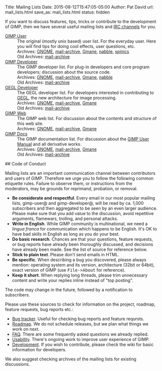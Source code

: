 Title: Mailing Lists
Date: 2015-08-12T15:47:05-05:00
Author: Pat David
url: mail_lists.html
save_as: mail_lists.html
status: hidden


If you want to discuss features, tips, tricks or contribute to the development of GIMP, then we have several useful mailing lists and [IRC channels](/irc.html) for you.

<dl>
  <dt><a href="https://mail.gnome.org/mailman/listinfo/gimp-user-list">GIMP User</a></dt>
  <dd>The original (mostly unix based) user list. For the everyday user.
  Here you will find tips for doing cool effects, user questions, etc.<br>
  Archives:
  <a href="https://mail.gnome.org/archives/gimp-user-list/">GNOME</a>,
  <a href="http://www.mail-archive.com/gimp-user-list%40gnome.org/">mail-archive</a>,  
  <a href="http://news.gmane.org/gmane.comp.video.gimp.user/">Gmane</a>,
  <a href="http://gimp.1065349.n5.nabble.com/Users-f3.html">nabble</a>,
  <a href="http://www.spinics.net/lists/gimp/">spinics</a><br>
  Old Archives: 
  <a href="http://www.mail-archive.com/gimp-user%40lists.xcf.berkeley.edu/">mail-archive</a>  
  </dd>

  <dt><a href="https://mail.gnome.org/mailman/listinfo/gimp-developer-list">GIMP Developer</a></dt>
  <dd>The GIMP developer list. For plug-in developers and core program
  developers; discussion about the source code.<br>
  Archives:
  <a href="https://mail.gnome.org/archives/gimp-developer-list/">GNOME</a>,
  <a href="http://www.mail-archive.com/gimp-developer-list%40gnome.org/">mail-archive</a>,
  <a href="http://news.gmane.org/gmane.comp.video.gimp.devel/">Gmane</a>,
  <a href="http://gimp.1065349.n5.nabble.com/Developers-f15145.html">nabble</a><br>
  Old Archives: 
  <a href="http://www.mail-archive.com/gimp-developer%40lists.xcf.berkeley.edu/">mail-archive</a>
  </dd>
  
  <dt><a href="https://mail.gnome.org/mailman/listinfo/gegl-developer-list">GEGL Developer</a></dt>
  <dd>The GEGL developer list. For developers interested in
  contributing to <a href="http://www.gegl.org/">GEGL</a>, the new
  architecture for image processing.<br>
  Archives:
  <a href="https://mail.gnome.org/archives/gegl-developer-list/">GNOME</a>,
  <a href="http://www.mail-archive.com/gegl-developer-list%40gnome.org/">mail-archive</a>,
  <a href="http://news.gmane.org/gmane.comp.video.gegl.devel/">Gmane</a><br>
  Old Archives: 
  <a href="http://www.mail-archive.com/gegl-developer%40lists.xcf.berkeley.edu/">mail-archive</a>
  </dd>

  <dt><a href="https://mail.gnome.org/mailman/listinfo/gimp-web-list">GIMP Web</a></dt>
  <dd>The GIMP web list. For discussion about the contents and
  structure of this web site.<br>
  Archives:
  <a href="https://mail.gnome.org/archives/gimp-web-list/">GNOME</a>,
  <a href="http://www.mail-archive.com/gimp-web-list%40gnome.org/">mail-archive</a>,  
  <a href="http://news.gmane.org/gmane.comp.video.gimp.web/">Gmane</a><br>
  </dd>

  <dt><a href="https://mail.gnome.org/mailman/listinfo/gimp-docs-list">GIMP Docs</a></dt>
  <dd>The GIMP documentation list. For discussion about the
  <a href="http://docs.gimp.org">GIMP User Manual</a> and all derivative works.<br>
  Archives:
  <a href="https://mail.gnome.org/archives/gimp-docs-list/">GNOME</a>,
  <a href="http://www.mail-archive.com/gimp-docs-list%40gnome.org/">mail-archive</a>,
  <a href="http://news.gmane.org/gmane.comp.video.gimp.documentation/">Gmane</a><br>
  Old Archives: 
  <a href="http://www.mail-archive.com/gimp-docs%40lists.xcf.berkeley.edu/">mail-archive</a>
  </dd>

</dl>
## Code of Conduct

Mailing lists are an important communication channel between contributors and users of GIMP. Therefore we urge you to follow the following common etiquette rules. Failure to observe them, or instructions from the moderators, may be grounds for reprimand, probation, or removal.

*   **Be considerate and respectful**. Every email in our most popular mailing lists, gimp-user@ and gimp-developer@, will be read by ca. 1,000 subscribers and then aggregated to be seen by an even larger audience. Please make sure that you add value to the discussion, avoid repetitive arguments, flamewars, trolling, and personal attacks.
*   **Write in English**. While GIMP community is multinational, we need a _lingua franca_ for communication which happens to be English. It's OK to have bad skills in English as long as you do your best.
*   **Do basic research**. Chances are that your questions, feature requests, or bug reports have already been thoroughly discussed, and decisions have already been made. See the list of source for reference below.
*   **Stick to plain text**. Please don't send emails in HTML.
*   **Be specific**. When describing a bug you discovered, please always mention: operating system and its version, architecture (32bit or 64bit), exact version of GIMP (use <tt>File->About</tt> for reference).
*   **Keep it short**. When replying long threads, please trim unnecessary content and write your replies inline instead of "top posting".

The code may change in the future, followed by a notification to subscribers.

Please use these sources to check for information on the project, roadmap, feature requests, bug reports etc.:

*   [Bug tracker](https://bugzilla.gnome.org/browse.cgi?product=GIMP). Useful for checking bug reports and feature reqursts.
*   [Roadmap](http://wiki.gimp.org/index.php/Roadmap). We do not schedule releases, but we plan what things we work on next.
*   [FAQ](http://www.gimp.org/docs/userfaq.html). There are some frequently asked questions we already replied.
*   [Usability](http://gui.gimp.org). There's ongoing work to improve user experience of GIMP.
*   [Development](http://wiki.gimp.org/index.php/Main_Page). If you wish to contribute, please check the wiki for basic information for developers.

We also suggest checking archives of the mailing lists for existing discussions.
